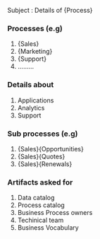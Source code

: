 Subject : Details of {Process}

### Processes (e.g)
1. {Sales}
2. {Marketing}
3. {Support}
4. .........

### Details about
1. Applications 
2. Analytics
3. Support

### Sub processes (e.g)
1. {Sales}{Opportunities}
2. {Sales}{Quotes}
3. {Sales}{Renewals}

### Artifacts asked for
1. Data catalog
2. Process catalog
3. Business Process owners
4. Techinical team
5. Business Vocabulary
